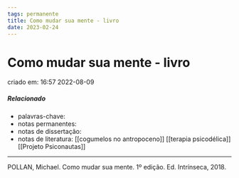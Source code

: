```yaml
---
tags: permanente
title: Como mudar sua mente - livro
date: 2023-02-24
---
```


# Como mudar sua mente - livro

criado em: 16:57 2022-08-09

##### Relacionado

- palavras-chave: 
- notas permanentes: 
- notas de dissertação:
- notas de literatura: [[cogumelos no antropoceno]] [[terapia psicodélica]]  
[[Projeto Psiconautas]]
---

POLLAN, Michael. Como mudar sua mente. 1º edição. Ed. Intrínseca, 2018. 
